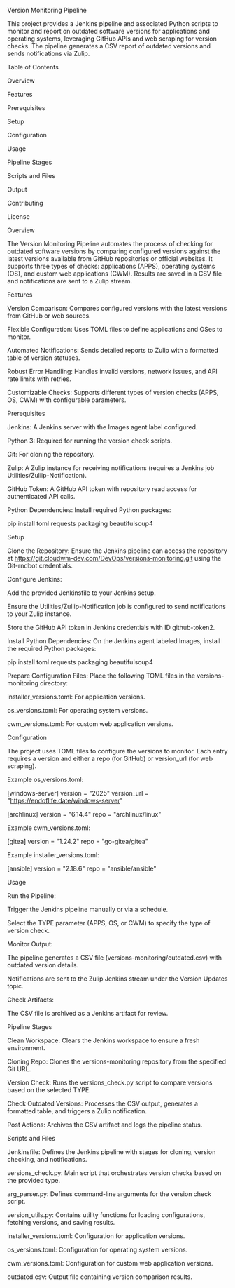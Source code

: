 Version Monitoring Pipeline

This project provides a Jenkins pipeline and associated Python scripts to monitor and report on outdated software versions for applications and operating systems, leveraging GitHub APIs and web scraping for version checks. The pipeline generates a CSV report of outdated versions and sends notifications via Zulip.

Table of Contents





Overview



Features



Prerequisites



Setup



Configuration



Usage



Pipeline Stages



Scripts and Files



Output



Contributing



License

Overview

The Version Monitoring Pipeline automates the process of checking for outdated software versions by comparing configured versions against the latest versions available from GitHub repositories or official websites. It supports three types of checks: applications (APPS), operating systems (OS), and custom web applications (CWM). Results are saved in a CSV file and notifications are sent to a Zulip stream.

Features





Version Comparison: Compares configured versions with the latest versions from GitHub or web sources.



Flexible Configuration: Uses TOML files to define applications and OSes to monitor.



Automated Notifications: Sends detailed reports to Zulip with a formatted table of version statuses.



Robust Error Handling: Handles invalid versions, network issues, and API rate limits with retries.



Customizable Checks: Supports different types of version checks (APPS, OS, CWM) with configurable parameters.

Prerequisites





Jenkins: A Jenkins server with the Images agent label configured.



Python 3: Required for running the version check scripts.



Git: For cloning the repository.



Zulip: A Zulip instance for receiving notifications (requires a Jenkins job Utilities/Zuliip-Notification).



GitHub Token: A GitHub API token with repository read access for authenticated API calls.



Python Dependencies: Install required Python packages:

pip install toml requests packaging beautifulsoup4

Setup





Clone the Repository: Ensure the Jenkins pipeline can access the repository at https://git.cloudwm-dev.com/DevOps/versions-monitoring.git using the Git-rndbot credentials.



Configure Jenkins:





Add the provided Jenkinsfile to your Jenkins setup.



Ensure the Utilities/Zuliip-Notification job is configured to send notifications to your Zulip instance.



Store the GitHub API token in Jenkins credentials with ID github-token2.



Install Python Dependencies: On the Jenkins agent labeled Images, install the required Python packages:

pip install toml requests packaging beautifulsoup4



Prepare Configuration Files: Place the following TOML files in the versions-monitoring directory:





installer_versions.toml: For application versions.



os_versions.toml: For operating system versions.



cwm_versions.toml: For custom web application versions.

Configuration

The project uses TOML files to configure the versions to monitor. Each entry requires a version and either a repo (for GitHub) or version_url (for web scraping).





Example os_versions.toml:

[windows-server]
version = "2025"
version_url = "https://endoflife.date/windows-server"

[archlinux]
version = "6.14.4"
repo = "archlinux/linux"



Example cwm_versions.toml:

[gitea]
version = "1.24.2"
repo = "go-gitea/gitea"



Example installer_versions.toml:

[ansible]
version = "2.18.6"
repo = "ansible/ansible"

Usage





Run the Pipeline:





Trigger the Jenkins pipeline manually or via a schedule.



Select the TYPE parameter (APPS, OS, or CWM) to specify the type of version check.



Monitor Output:





The pipeline generates a CSV file (versions-monitoring/outdated.csv) with outdated version details.



Notifications are sent to the Zulip Jenkins stream under the Version Updates topic.



Check Artifacts:





The CSV file is archived as a Jenkins artifact for review.

Pipeline Stages





Clean Workspace: Clears the Jenkins workspace to ensure a fresh environment.



Cloning Repo: Clones the versions-monitoring repository from the specified Git URL.



Version Check: Runs the versions_check.py script to compare versions based on the selected TYPE.



Check Outdated Versions: Processes the CSV output, generates a formatted table, and triggers a Zulip notification.



Post Actions: Archives the CSV artifact and logs the pipeline status.

Scripts and Files





Jenkinsfile: Defines the Jenkins pipeline with stages for cloning, version checking, and notifications.



versions_check.py: Main script that orchestrates version checks based on the provided type.



arg_parser.py: Defines command-line arguments for the version check script.



version_utils.py: Contains utility functions for loading configurations, fetching versions, and saving results.



installer_versions.toml: Configuration for application versions.



os_versions.toml: Configuration for operating system versions.



cwm_versions.toml: Configuration for custom web application versions.



outdated.csv: Output file containing version comparison results.

